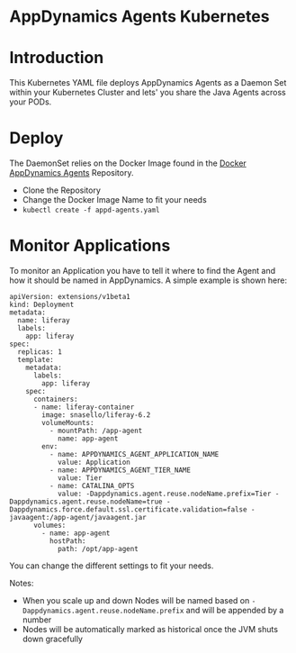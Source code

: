 AppDynamics Agents Kubernetes
======
# Introduction
This Kubernetes YAML file deploys AppDynamics Agents as a Daemon Set within your Kubernetes Cluster and lets' you share the Java Agents across your PODs.
# Deploy
The DaemonSet relies on the Docker Image found in the [Docker AppDynamics Agents] Repository.
* Clone the Repository
* Change the Docker Image Name to fit your needs
* ```kubectl create -f appd-agents.yaml```

# Monitor Applications
To monitor an Application you have to tell it where to find the Agent and how it should be named in AppDynamics. A simple example is shown here:

```
apiVersion: extensions/v1beta1
kind: Deployment
metadata:
  name: liferay
  labels:
    app: liferay
spec:
  replicas: 1
  template:
    metadata:
      labels:
        app: liferay
    spec:
      containers:
      - name: liferay-container
        image: snasello/liferay-6.2
        volumeMounts:
          - mountPath: /app-agent
            name: app-agent
        env:
          - name: APPDYNAMICS_AGENT_APPLICATION_NAME
            value: Application
          - name: APPDYNAMICS_AGENT_TIER_NAME
            value: Tier
          - name: CATALINA_OPTS
            value: -Dappdynamics.agent.reuse.nodeName.prefix=Tier -Dappdynamics.agent.reuse.nodeName=true -Dappdynamics.force.default.ssl.certificate.validation=false -javaagent:/app-agent/javaagent.jar
      volumes:
        - name: app-agent
          hostPath:
            path: /opt/app-agent
```
You can change the different settings to fit your needs.

Notes:
* When you scale up and down Nodes will be named based on ```-Dappdynamics.agent.reuse.nodeName.prefix``` and will be appended by a number
* Nodes will be automatically marked as historical once the JVM shuts down gracefully

[Docker AppDynamics Agents]: https://github.com/michaelenglert/docker.appd_agents

